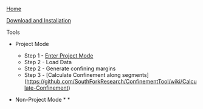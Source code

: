 [Home](https://github.com/SouthForkResearch/confinementtool/wiki)

[Download and Installation](https://github.com/SouthForkResearch/confinementtool/wiki/Download-and-Installation)

Tools
* Project Mode
  * Step 1 - [Enter Project Mode](https://github.com/SouthForkResearch/ConfinementTool/wiki/ConfinementProject)
  * Step 2 - Load Data
  * Step 2 - Generate confining margins 
  * Step 3 - [Calculate Confinement along segments] (https://github.com/SouthForkResearch/ConfinementTool/wiki/Calculate-Confinement)
  
* Non-Project Mode
    * 
    * 